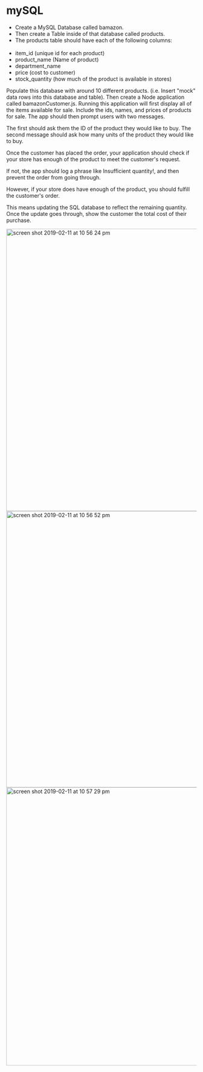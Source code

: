 # mySQL
- Create a MySQL Database called bamazon.
- Then create a Table inside of that database called products.
- The products table should have each of the following columns:
<br><br>
- item_id (unique id for each product)
- product_name (Name of product)
- department_name
- price (cost to customer)
- stock_quantity (how much of the product is available in stores)


Populate this database with around 10 different products. (i.e. Insert "mock" data rows into this database and table).
Then create a Node application called bamazonCustomer.js. Running this application will first display all of the items        available for sale. Include the ids, names, and prices of products for sale.
The app should then prompt users with two messages.



The first should ask them the ID of the product they would like to buy.
The second message should ask how many units of the product they would like to buy.



Once the customer has placed the order, your application should check if your store has enough of the product to meet the customer's request.



If not, the app should log a phrase like Insufficient quantity!, and then prevent the order from going through.



However, if your store does have enough of the product, you should fulfill the customer's order.


This means updating the SQL database to reflect the remaining quantity.
Once the update goes through, show the customer the total cost of their purchase.

<img width="745" alt="screen shot 2019-02-11 at 10 56 24 pm" src="https://user-images.githubusercontent.com/36944215/52610756-76636e80-2e50-11e9-9a15-710dd114a39a.png">

<img width="729" alt="screen shot 2019-02-11 at 10 56 52 pm" src="https://user-images.githubusercontent.com/36944215/52610757-77949b80-2e50-11e9-9ea1-69e35ed1048d.png">

<img width="734" alt="screen shot 2019-02-11 at 10 57 29 pm" src="https://user-images.githubusercontent.com/36944215/52610758-78c5c880-2e50-11e9-872d-491eea005caa.png">
